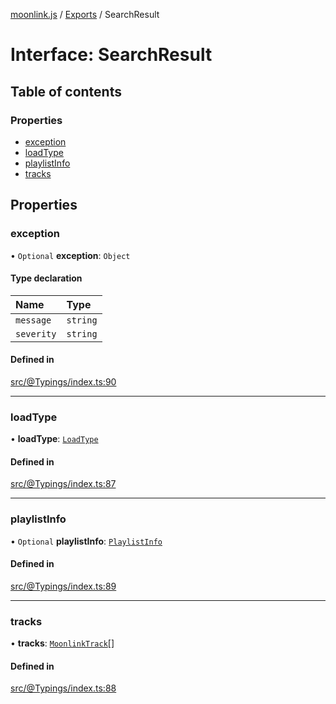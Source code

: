 [moonlink.js](../README.md) / [Exports](../modules.md) / SearchResult

# Interface: SearchResult

## Table of contents

### Properties

- [exception](SearchResult.md#exception)
- [loadType](SearchResult.md#loadtype)
- [playlistInfo](SearchResult.md#playlistinfo)
- [tracks](SearchResult.md#tracks)

## Properties

### exception

• `Optional` **exception**: `Object`

#### Type declaration

| Name | Type |
| :------ | :------ |
| `message` | `string` |
| `severity` | `string` |

#### Defined in

[src/@Typings/index.ts:90](https://github.com/Ecliptia/moonlink.js/blob/a19be7d/src/@Typings/index.ts#L90)

___

### loadType

• **loadType**: [`LoadType`](../modules.md#loadtype)

#### Defined in

[src/@Typings/index.ts:87](https://github.com/Ecliptia/moonlink.js/blob/a19be7d/src/@Typings/index.ts#L87)

___

### playlistInfo

• `Optional` **playlistInfo**: [`PlaylistInfo`](PlaylistInfo.md)

#### Defined in

[src/@Typings/index.ts:89](https://github.com/Ecliptia/moonlink.js/blob/a19be7d/src/@Typings/index.ts#L89)

___

### tracks

• **tracks**: [`MoonlinkTrack`](../classes/MoonlinkTrack.md)[]

#### Defined in

[src/@Typings/index.ts:88](https://github.com/Ecliptia/moonlink.js/blob/a19be7d/src/@Typings/index.ts#L88)
